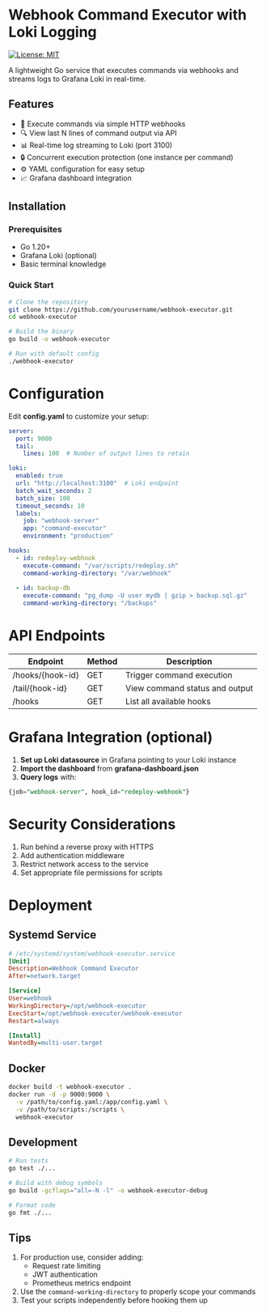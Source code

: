 # Webhook Command Executor with Loki Logging

[![License: MIT](https://img.shields.io/badge/License-MIT-yellow.svg)](https://opensource.org/licenses/MIT)

A lightweight Go service that executes commands via webhooks and streams logs to Grafana Loki in real-time.

## Features

- 🚀 Execute commands via simple HTTP webhooks
- 🔍 View last N lines of command output via API
- 📊 Real-time log streaming to Loki (port 3100)
- 🔒 Concurrent execution protection (one instance per command)
- ⚙️ YAML configuration for easy setup
- 📈 Grafana dashboard integration

## Installation

### Prerequisites

- Go 1.20+
- Grafana Loki (optional)
- Basic terminal knowledge

### Quick Start

```bash
# Clone the repository
git clone https://github.com/yourusername/webhook-executor.git
cd webhook-executor

# Build the binary
go build -o webhook-executor

# Run with default config
./webhook-executor
```

# Configuration

Edit __config.yaml__ to customize your setup:

```yaml
server:
  port: 9000
  tail:
    lines: 100  # Number of output lines to retain

loki:
  enabled: true
  url: "http://localhost:3100"  # Loki endpoint
  batch_wait_seconds: 2
  batch_size: 100
  timeout_seconds: 10
  labels:
    job: "webhook-server"
    app: "command-executor"
    environment: "production"

hooks:
  - id: redeploy-webhook
    execute-command: "/var/scripts/redeploy.sh"
    command-working-directory: "/var/webhook"
  
  - id: backup-db
    execute-command: "pg_dump -U user mydb | gzip > backup.sql.gz"
    command-working-directory: "/backups"
```

# API Endpoints

| Endpoint | Method |	Description |
|------|-----|------|
| /hooks/{hook-id} | GET | Trigger command execution |
| /tail/{hook-id} | GET | View command status and output |
| /hooks | GET | List all available hooks |

# Grafana Integration (optional)

1. __Set up Loki datasource__ in Grafana pointing to your Loki instance
2. __Import the dashboard__ from __grafana-dashboard.json__
3. __Query logs__ with:
```sql
{job="webhook-server", hook_id="redeploy-webhook"}
```

# Security Considerations

1. Run behind a reverse proxy with HTTPS
2. Add authentication middleware
3. Restrict network access to the service
4. Set appropriate file permissions for scripts

# Deployment
## Systemd Service
```ini
# /etc/systemd/system/webhook-executor.service
[Unit]
Description=Webhook Command Executor
After=network.target

[Service]
User=webhook
WorkingDirectory=/opt/webhook-executor
ExecStart=/opt/webhook-executor/webhook-executor
Restart=always

[Install]
WantedBy=multi-user.target
```

## Docker
```bash
docker build -t webhook-executor .
docker run -d -p 9000:9000 \
  -v /path/to/config.yaml:/app/config.yaml \
  -v /path/to/scripts:/scripts \
  webhook-executor
```

## Development
```bash
# Run tests
go test ./...

# Build with debug symbols
go build -gcflags="all=-N -l" -o webhook-executor-debug

# Format code
go fmt ./...
```

## Tips

1. For production use, consider adding:
   - Request rate limiting
   - JWT authentication
   - Prometheus metrics endpoint
2. Use the `command-working-directory` to properly scope your commands
3. Test your scripts independently before hooking them up

